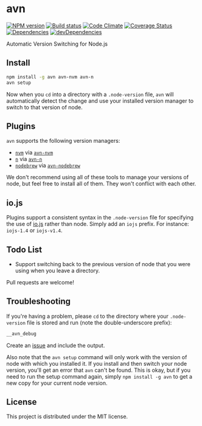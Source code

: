 # avn

[![NPM version][npm-image]][npm-url] [![Build status][travis-image]][travis-url] [![Code Climate][codeclimate-image]][codeclimate-url] [![Coverage Status][coverage-image]][coverage-url] [![Dependencies][david-image]][david-url] [![devDependencies][david-dev-image]][david-dev-url]

Automatic Version Switching for Node.js

## Install

``` bash
npm install -g avn avn-nvm avn-n
avn setup
```

Now when you `cd` into a directory with a `.node-version` file, `avn` will
automatically detect the change and use your installed version manager to
switch to that version of node.


## Plugins

`avn` supports the following version managers:

 - [`nvm`][nvm] via [`avn-nvm`][avn-nvm]
 - [`n`][n] via [`avn-n`][avn-n]
 - [`nodebrew`][nodebrew] via [`avn-nodebrew`][avn-nodebrew]

We don't recommend using all of these tools to manage your versions of node, but feel
free to install all of them. They won't conflict with each other.


## io.js

Plugins support a consistent syntax in the `.node-version` file for specifying
the use of [io.js][io.js] rather than node. Simply add an `iojs` prefix. For
instance: `iojs-1.4` or `iojs-v1.4`.


## Todo List

 * Support switching back to the previous version of node that you were using
   when you leave a directory.

Pull requests are welcome!


## Troubleshooting

If you're having a problem, please `cd` to the directory where your
`.node-version` file is stored and run (note the double-underscore prefix):

```bash
__avn_debug
```

Create an [issue][issues] and include the output.

Also note that the `avn setup` command will only work with the version of node
with which you installed it. If you install and then switch your node version,
you'll get an error that `avn` can't be found. This is okay, but if you need to
run the setup command again, simply `npm install -g avn` to get a new copy for
your current node version.


## License

This project is distributed under the MIT license.


[travis-image]: http://img.shields.io/travis/wbyoung/avn.svg?style=flat
[travis-url]: http://travis-ci.org/wbyoung/avn
[npm-image]: http://img.shields.io/npm/v/avn.svg?style=flat
[npm-url]: https://npmjs.org/package/avn
[codeclimate-image]: http://img.shields.io/codeclimate/github/wbyoung/avn.svg?style=flat
[codeclimate-url]: https://codeclimate.com/github/wbyoung/avn
[coverage-image]: http://img.shields.io/coveralls/wbyoung/avn.svg?style=flat
[coverage-url]: https://coveralls.io/r/wbyoung/avn
[david-image]: http://img.shields.io/david/wbyoung/avn.svg?style=flat
[david-url]: https://david-dm.org/wbyoung/avn
[david-dev-image]: http://img.shields.io/david/dev/wbyoung/avn.svg?style=flat
[david-dev-url]: https://david-dm.org/wbyoung/avn#info=devDependencies

[issues]: https://github.com/wbyoung/avn/issues
[nvm]: https://github.com/creationix/nvm
[n]: https://github.com/visionmedia/n
[nodebrew]: https://github.com/hokaccha/nodebrew
[avn-nvm]: https://github.com/wbyoung/avn-nvm
[avn-n]: https://github.com/wbyoung/avn-n
[avn-nodebrew]: https://github.com/kuy/avn-nodebrew
[io.js]: https://iojs.org/
